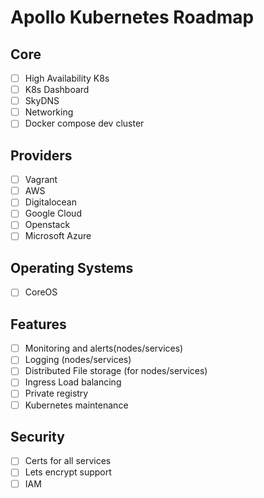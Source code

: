 Apollo Kubernetes Roadmap
==============

Core
--------
- [ ] High Availability K8s
- [ ] K8s Dashboard
- [ ] SkyDNS
- [ ] Networking
- [ ] Docker compose dev cluster

Providers
---------
- [ ] Vagrant
- [ ] AWS
- [ ] Digitalocean
- [ ] Google Cloud
- [ ] Openstack
- [ ] Microsoft Azure

Operating Systems
-----------------
- [ ] CoreOS

Features
--------
- [ ] Monitoring and alerts(nodes/services)
- [ ] Logging (nodes/services)
- [ ] Distributed File storage (for nodes/services)
- [ ] Ingress Load balancing
- [ ] Private registry
- [ ] Kubernetes maintenance

Security
--------
- [ ] Certs for all services
- [ ] Lets encrypt support
- [ ] IAM
